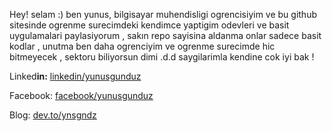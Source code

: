 
 Hey!  selam :)  ben yunus,  bilgisayar muhendisligi ogrencisiyim ve bu github sitesinde ogrenme surecimdeki kendimce yaptigim odevleri ve basit uygulamalari paylasiyorum , sakın  repo sayisina aldanma onlar sadece basit kodlar , unutma ben daha ogrenciyim ve ogrenme surecimde hic bitmeyecek , sektoru biliyorsun dimi .d.d   saygilarimla kendine cok iyi bak !
<p> Linked<b>in:</b> <a href="https://www.linkedin.com/in/yunusgunduz/">linkedin/yunusgunduz</a></p>
<p> Facebook:   <a href="http://fb.com/gndzyunus">facebook/yunusgunduz</a></p>
<p> Blog: <a href="https://dev.to/ynsgndz">dev.to/ynsgndz</a></p>

